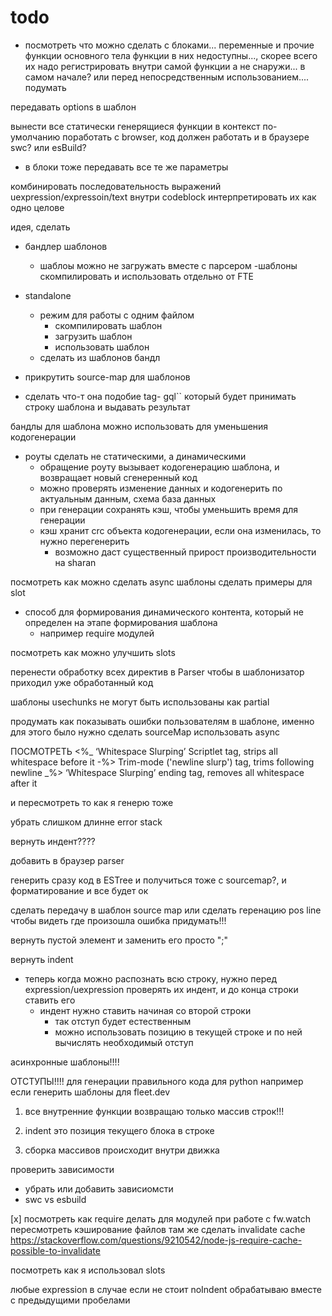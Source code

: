 # todo

- посмотреть что можно сделать с блоками... переменные и прочие функции основного тела функции в них недоступны..., скорее всего их надо регистрировать внутри самой функции а не снаружи... в самом начале? или перед непосредственным использованием.... подумать

передавать options в шаблон

вынести все статически генерящиеся функции в контекст по-умолчанию
поработать с browser, код должен работать и в браузере
  swc? или esBuild?

- в блоки тоже передавать все те же параметры


комбинировать последовательность выражений uexpression/expressoin/text внутри codeblock
интерпретировать их как одно целове


идея, сделать
- бандлер шаблонов
  - шаблоы можно не загружать вместе с парсером
  -шаблоны скомпилировать и использовать отдельно от FTE

- standalone
  - режим для работы с одним файлом
    - скомпилировать шаблон
    - загрузить шаблон
    - использовать шаблон
  - сделать из шаблонов бандл

- прикрутить source-map для шаблонов

- сделать что-т она подобие tag- gql`` который будет принимать строку шаблона и выдавать результат

бандлы для шаблона можно использовать для уменьшения кодогенерации
- роуты сделать не статическими, а динамическими
  - обращение  роуту вызывает кодогенерацию шаблона, и возвращает новый сгенеренный код
  - можно проверять изменение данных и кодогенерить по актуальным данным, схема база данных
  - при генерации сохранять кэш, чтобы уменьшить время для генерации
  - кэш хранит crc объекта кодогенерации, если она изменилась, то нужно перегенерить
    - возможно даст существенный прирост производительности на sharan


посмотреть как можно сделать async шаблоны
сделать примеры для slot
- способ для формирования динамического контента, который не определен на этапе формирования шаблона
  - например  require модулей

посмотреть как можно улучшить slots


перенести обработку всех директив в Parser чтобы в шаблонизатор приходил уже обработанный код

шаблоны usechunks не могут быть использованы как partial

продумать как показывать ошибки пользователям в шаблоне, именно для этого было нужно сделать sourceMap
использовать async

ПОСМОТРЕТЬ
 <%_ ‘Whitespace Slurping’ Scriptlet tag, strips all whitespace before it
 -%> Trim-mode ('newline slurp') tag, trims following newline
 _%> ‘Whitespace Slurping’ ending tag, removes all whitespace after it

и пересмотреть то как я генерю тоже


убрать слишком длинне error stack

вернуть индент????

добавить в браузер parser

генерить сразу код в ESTree и получиться тоже с sourcemap?, и форматирование и все будет ок

сделать передачу в шаблон source map
или сделать геренацию pos line чтобы видеть где произошла ошибка
придумать!!!

вернуть пустой элемент и заменить его просто ";"

вернуть indent
- теперь когда можно распознать всю строку, нужно перед expression/uexpression проверять их индент, и до конца строки ставить его
  - индент нужно ставить начиная со второй строки
    - так отступ будет естественным
    - можно использовать позицию в текущей строке и по ней вычислять необходимый отступ


асинхронные шаблоны!!!!

ОТСТУПЫ!!!!
для генерации правильного кода для python например
если генерить шаблоны для fleet.dev

1. все внутренние функции возвращаю только массив строк!!!
2. indent это позиция текущего блока в строке

3. сборка массивов происходит внутри движка


проверить зависимости
- убрать или добавить зависиомсти
- swc vs esbuild

[x] посмотреть как require делать для модулей при работе с fw.watch
    пересмотреть кэширование файлов
    там же сделать invalidate cache
    https://stackoverflow.com/questions/9210542/node-js-require-cache-possible-to-invalidate

посмотреть как я использовал slots

любые expression в случае если не стоит noIndent обрабатываю вместе с предыдущими пробелами

